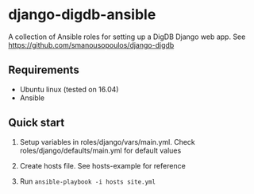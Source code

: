 # django-digdb-ansible 
A collection of Ansible roles for setting up a DigDB Django web app. See https://github.com/smanousopoulos/django-digdb

Requirements
------------
- Ubuntu linux (tested on 16.04)
- Ansible 

Quick start
-----------

1. Setup variables in roles/django/vars/main.yml. Check roles/django/defaults/main.yml for default values

2. Create hosts file. See hosts-example for reference 

3. Run `ansible-playbook -i hosts site.yml`

